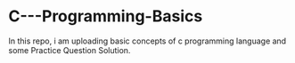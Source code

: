 # C---Programming-Basics
In this repo, i am uploading basic concepts of c programming language and some Practice Question Solution.
